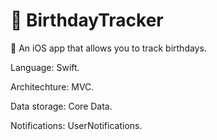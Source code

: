 # 🎂 BirthdayTracker
🥳 An iOS app that allows you to track birthdays.

Language: Swift.

Architechture: MVC.

Data storage: Core Data.

Notifications: UserNotifications. 
